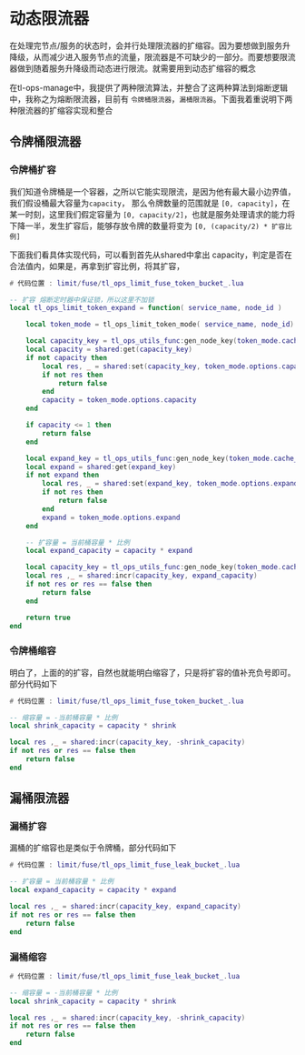 
# 动态限流器

在处理完节点/服务的状态时，会并行处理限流器的扩缩容。因为要想做到服务升降级，从而减少进入服务节点的流量，限流器是不可缺少的一部分。而要想要限流器做到随着服务升降级而动态进行限流。就需要用到动态扩缩容的概念

在tl-ops-manage中，我提供了两种限流算法，并整合了这两种算法到熔断逻辑中，我称之为熔断限流器，目前有 `令牌桶限流器`，`漏桶限流器`。下面我着重说明下两种限流器的扩缩容实现和整合

## 令牌桶限流器

### 令牌桶扩容

我们知道令牌桶是一个容器，之所以它能实现限流，是因为他有最大最小边界值，我们假设桶最大容量为`capacity`， 那么令牌数量的范围就是 `[0, capacity]`，在某一时刻，这里我们假定容量为  `[0, capacity/2]`，也就是服务处理请求的能力将下降一半，发生扩容后，能够存放令牌的数量将变为 `[0, (capacity/2) * 扩容比例]`

下面我们看具体实现代码，可以看到首先从shared中拿出 capacity，判定是否在合法值内，如果是，再拿到扩容比例，将其扩容，

```lua
# 代码位置 : limit/fuse/tl_ops_limit_fuse_token_bucket_.lua

-- 扩容 熔断定时器中保证锁，所以这里不加锁
local tl_ops_limit_token_expand = function( service_name, node_id )

    local token_mode = tl_ops_limit_token_mode( service_name, node_id)

    local capacity_key = tl_ops_utils_func:gen_node_key(token_mode.cache_key.capacity, service_name, node_id)
    local capacity = shared:get(capacity_key)
    if not capacity then
        local res, _ = shared:set(capacity_key, token_mode.options.capacity)
        if not res then
            return false
        end
        capacity = token_mode.options.capacity
    end

    if capacity <= 1 then
        return false
    end

    local expand_key = tl_ops_utils_func:gen_node_key(token_mode.cache_key.expand, service_name, node_id)
    local expand = shared:get(expand_key)
    if not expand then
        local res, _ = shared:set(expand_key, token_mode.options.expand)
        if not res then
            return false
        end
        expand = token_mode.options.expand
    end

    -- 扩容量 = 当前桶容量 * 比例
    local expand_capacity = capacity * expand

    local capacity_key = tl_ops_utils_func:gen_node_key(token_mode.cache_key.capacity, service_name, node_id)
    local res ,_ = shared:incr(capacity_key, expand_capacity)
    if not res or res == false then
        return false
    end

    return true
end
```


### 令牌桶缩容

明白了，上面的的扩容，自然也就能明白缩容了，只是将扩容的值补充负号即可。部分代码如下


```lua
# 代码位置 : limit/fuse/tl_ops_limit_fuse_token_bucket_.lua

-- 缩容量 = -当前桶容量 * 比例
local shrink_capacity = capacity * shrink

local res ,_ = shared:incr(capacity_key, -shrink_capacity)
if not res or res == false then
	return false
end
```

## 漏桶限流器

### 漏桶扩容

漏桶的扩缩容也是类似于令牌桶，部分代码如下

```lua
# 代码位置 : limit/fuse/tl_ops_limit_fuse_leak_bucket_.lua

-- 扩容量 = 当前桶容量 * 比例
local expand_capacity = capacity * expand

local res ,_ = shared:incr(capacity_key, expand_capacity)
if not res or res == false then
	return false
end
```


### 漏桶缩容

```lua
# 代码位置 : limit/fuse/tl_ops_limit_fuse_leak_bucket_.lua

-- 缩容量 = -当前桶容量 * 比例
local shrink_capacity = capacity * shrink

local res ,_ = shared:incr(capacity_key, -shrink_capacity)
if not res or res == false then
	return false
end
```
